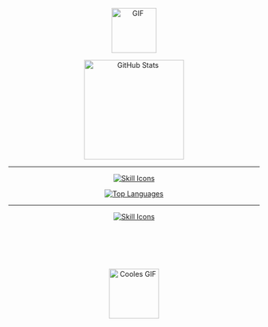 <p align="center">
  <img src="https://i.gifer.com/3nRK.gif" alt="GIF" width="90" />
</p>

<p align="center">
  <a href="https://github.com/samxel">
    <img
      height="200"
      src="https://github-readme-stats.vercel.app/api?username=samxel&rank_icon=github&theme=dark&hide_title=true&bg_color=00000000"
      alt="GitHub Stats"
    />
  </a>
</p>

<hr />

<p align="center">
  <a href="https://github.com/samxel">
    <img src="https://skillicons.dev/icons?i=c,cpp,java,python,js,angular" alt="Skill Icons" />
  </a>
</p>

<p align="center">
  <a href="https://github.com/samxel">
    <img
      src="https://github-readme-stats.vercel.app/api/top-langs/?username=samxel&layout=compact&theme=dark&bg_color=00000000"
      alt="Top Languages"
    />
  </a>
</p>

<hr />

<p align="center">
  <a href="https://github.com/samxel">
    <img src="https://skillicons.dev/icons?i=ps,pr,blender,bots" alt="Skill Icons" />
  </a>
</p>

<br><br><br><br>
<p align="center">
  <img src="https://media.tenor.com/V0uu0QXudwMAAAAi/peepo-hey.gif" alt="Cooles GIF" width="100" />
</p>
